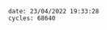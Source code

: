 

                date: 23/04/2022 19:33:28
                cycles: 68640

                         